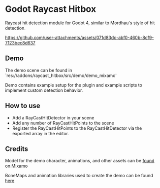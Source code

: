 # Godot Raycast Hitbox
Raycast hit detection module for Godot 4, similar to Mordhau's style of hit detection.

https://github.com/user-attachments/assets/071d83dc-abf0-460b-8cf9-7123bec8d637

## Demo
The demo scene can be found in `res://addons/raycast_hitbox/src/demo/demo_mixamo'

Demo contains example setup for the plugin and example scripts to implement custom detection behavior. 

## How to use
* Add a RayCastHitDetector in your scene
* Add any number of RayCastHitPoints to the scene
* Register the RayCastHitPoints to the RayCastHitDetector via the exported array in the editor.

## Credits
Model for the demo character, animations, and other assets can be [found on Mixamo](https://www.mixamo.com/#/)

BoneMaps and animation libraries used to create the demo can be found [here](https://github.com/catprisbrey/Godot5-OpenAnimationLibraries)


